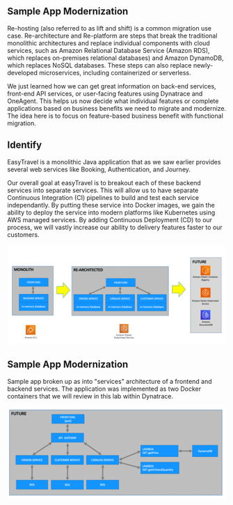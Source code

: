 ## Sample App Modernization

Re-hosting (also referred to as lift and shift) is a common migration use case. Re-architecture and Re-platform are steps that break the traditional monolithic architectures and replace individual components with cloud services, such as Amazon Relational Database Service (Amazon RDS), which replaces on-premises relational databases) and Amazon DynamoDB, which replaces NoSQL databases. These steps can also replace newly-developed microservices, including containerized or serverless.

We just learned how we can get great information on back-end services, front-end API services, or user-facing features using Dynatrace and OneAgent. This helps us now decide what individual features or complete applications based on business benefits we need to migrate and modernize. The idea here is to focus on feature-based business benefit with functional migration.

## Identify

EasyTravel is a monolithic Java application that as we saw earlier provides several web services like Booking, Authentication, and Journey.

Our overall goal at easyTravel is to breakout each of these backend services into separate services. This will allow us to have separate Continuous Integration (CI) pipelines to build and test each service independantly. By putting these service into Docker images, we gain the ability to deploy the service into modern platforms like Kubernetes using AWS managed services. By adding Continuous Deployment (CD) to our process, we will vastly increase our ability to delivery features faster to our customers.

![image](../../../assets/images/lab2-eks-picture.png)

## Sample App Modernization

Sample app broken up as into "services" architecture of a frontend and backend services.  The application was implemented as two Docker containers that we will review in this lab within Dynatrace.

![image](../../../assets/images/lab2-eks-picture-future.png)

